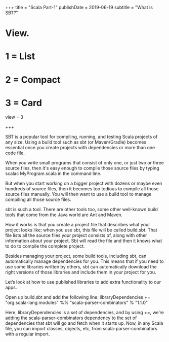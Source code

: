 +++
title = "Scala Part-1"
publishDate = 2019-06-19
subtitle = "What is SBT?"


# View.
#   1 = List
#   2 = Compact
#   3 = Card
view = 3

+++

SBT is a popular tool for compiling, running, and testing Scala projects of any size. Using a build tool such as sbt (or Maven/Gradle) becomes essential once you create projects with dependencies or more than one code file.

When you write small programs that consist of only one, or just two or three source files, then it's easy enough to compile those source files by typing scalac MyProgram.scala in the command line.

But when you start working on a bigger project with dozens or maybe even hundreds of source files, then it becomes too tedious to compile all those source files manually. You will then want to use a build tool to manage compiling all those source files.

sbt is such a tool. There are other tools too, some other well-known build tools that come from the Java world are Ant and Maven.

How it works is that you create a project file that describes what your project looks like; when you use sbt, this file will be called build.sbt. That file lists all the source files your project consists of, along with other information about your project. Sbt will read the file and then it knows what to do to compile the complete project.

Besides managing your project, some build tools, including sbt, can automatically manage dependencies for you. This means that if you need to use some libraries written by others, sbt can automatically download the right versions of those libraries and include them in your project for you.

Let’s look at how to use published libraries to add extra functionality to our apps.

Open up build.sbt and add the following line:
libraryDependencies += "org.scala-lang.modules" %% "scala-parser-combinators" % "1.1.0"

Here, libraryDependencies is a set of dependencies, and by using +=, we’re adding the scala-parser-combinators dependency to the set of dependencies that sbt will go and fetch when it starts up. Now, in any Scala file, you can import classes, objects, etc, from scala-parser-combinators with a regular import.
